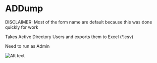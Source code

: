 # ADDump
DISCLAIMER: Most of the form name are default because this was done quickly for work

Takes Active Directory Users and exports them to Excel (*.csv)

Need to run as Admin

![Alt text](http://i.imgur.com/3BIWW5X.png "")

